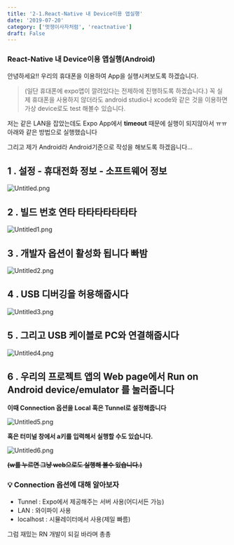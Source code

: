 ```yaml
---
title: '2-1.React-Native 내 Device이용 앱실행'
date: '2019-07-20'
category: ['멋쟁이사자처럼', 'reactnative']
draft: False
---
```


### React-Native 내 Device이용 앱실행(Android)

안녕하세요!!
우리의 휴대폰을 이용하여 App을 실행시켜보도록 하겠습니다.

> (일단 휴대폰에 expo앱이 깔려있다는 전제하에 진행하도록 하겠습니다.)
> 꼭 실제 휴대폰을 사용하지 않더라도 android studio나 xcode와 같은 것을 이용하면
> 가상 device로도 test 해볼수 있습니다.

저는 같은 LAN을 잡았는데도 Expo App에서 **timeout** 때문에 실행이 되지않아서 ㅠㅠ 아래와 같은 방법으로 실행했습니다

그리고 제가 Android라 Android기준으로 작성을 해보도록 하겠읍니다...

## 1 . **설정 - 휴대전화 정보 - 소프트웨어 정보**

![Untitled.png](./image/2/Untitled.png)

## **2 . 빌드 번호 연타 타타타타타타타**

![Untitled1.png](./image/2/Untitled1.png)

## **3 . 개발자 옵션이 활성화 됩니다 빠밤**

![Untitled2.png](./image/2/Untitled2.png)

## **4 . USB 디버깅을 허용해줍시다**

![Untitled3.png](./image/2/Untitled3.png)

## **5 . 그리고 USB 케이블로 PC와 연결해줍시다**

![Untitled4.png](./image/2/Untitled4.png)

## 6 . 우리의 프로젝트 앱의 Web page에서 Run on Android device/emulator 를 눌러줍니다

**이때 Connection 옵션을 Local 혹은 Tunnel로 설정해줍니다**

![Untitled5.png](./image/2/Untitled5.png)

**혹은 터미널 창에서 a키를 입력해서 실행할 수도 있습니다.**

![Untitled6.png](./image/2/Untitled6.png)

**~~(w를 누르면 그냥 web으로도 실행해 볼수 있습니다.)~~**

### 💡 Connection 옵션에 대해 알아보자

-   Tunnel : Expo에서 제공해주는 서버 사용(어디서든 가능)
-   LAN : 와이파이 사용
-   localhost : 시뮬레이터에서 사용(제일 빠름)

그럼 재밌는 RN 개발이 되길 바라며 총총
